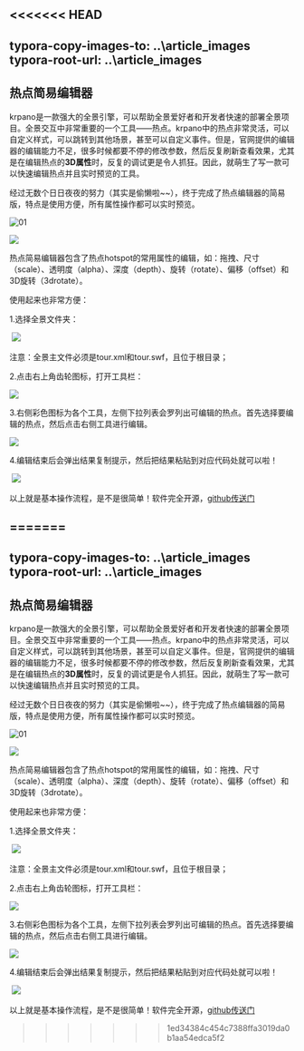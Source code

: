 <<<<<<< HEAD
---
typora-copy-images-to: ..\article_images
typora-root-url: ..\article_images
---

## 热点简易编辑器      

krpano是一款强大的全景引擎，可以帮助全景爱好者和开发者快速的部署全景项目。全景交互中非常重要的一个工具——热点。krpano中的热点非常灵活，可以自定义样式，可以跳转到其他场景，甚至可以自定义事件。但是，官网提供的编辑器的编辑能力不足，很多时候都要不停的修改参数，然后反复刷新查看效果，尤其是在编辑热点的**3D属性**时，反复的调试更是令人抓狂。因此，就萌生了写一款可以快速编辑热点并且实时预览的工具。        

经过无数个日日夜夜的努力（其实是偷懒啦~~），终于完成了热点编辑器的简易版，特点是使用方便，所有属性操作都可以实时预览。       

![01](/editor_01.png)         

   ![](/editor_2.png)        

热点简易编辑器包含了热点hotspot的常用属性的编辑，如：拖拽、尺寸（scale）、透明度（alpha）、深度（depth）、旋转（rotate）、偏移（offset）和3D旋转（3drotate）。    

使用起来也非常方便：    

1.选择全景文件夹：

​    ![](/editor_3.png)    

注意：全景主文件必须是tour.xml和tour.swf，且位于根目录；     

2.点击右上角齿轮图标，打开工具栏：

   ![](/editor_4.png)         

     

3.右侧彩色图标为各个工具，左侧下拉列表会罗列出可编辑的热点。首先选择要编辑的热点，然后点击右侧工具进行编辑。      

   ![](/editor_5.png)

    

4.编辑结束后会弹出结果复制提示，然后把结果粘贴到对应代码处就可以啦！    

​    ![](/editor_2.png)



以上就是基本操作流程，是不是很简单！软件完全开源，[github传送门](https://github.com/CiroLee/hotspotEditor)

=======
---
typora-copy-images-to: ..\article_images
typora-root-url: ..\article_images
---

## 热点简易编辑器      

krpano是一款强大的全景引擎，可以帮助全景爱好者和开发者快速的部署全景项目。全景交互中非常重要的一个工具——热点。krpano中的热点非常灵活，可以自定义样式，可以跳转到其他场景，甚至可以自定义事件。但是，官网提供的编辑器的编辑能力不足，很多时候都要不停的修改参数，然后反复刷新查看效果，尤其是在编辑热点的**3D属性**时，反复的调试更是令人抓狂。因此，就萌生了写一款可以快速编辑热点并且实时预览的工具。        

经过无数个日日夜夜的努力（其实是偷懒啦~~），终于完成了热点编辑器的简易版，特点是使用方便，所有属性操作都可以实时预览。       

![01](/editor_01.png)         

   ![](/editor_2.png)        

热点简易编辑器包含了热点hotspot的常用属性的编辑，如：拖拽、尺寸（scale）、透明度（alpha）、深度（depth）、旋转（rotate）、偏移（offset）和3D旋转（3drotate）。    

使用起来也非常方便：    

1.选择全景文件夹：

​    ![](/editor_3.png)    

注意：全景主文件必须是tour.xml和tour.swf，且位于根目录；     

2.点击右上角齿轮图标，打开工具栏：

   ![](/editor_4.png)         

     

3.右侧彩色图标为各个工具，左侧下拉列表会罗列出可编辑的热点。首先选择要编辑的热点，然后点击右侧工具进行编辑。      

   ![](/editor_5.png)

    

4.编辑结束后会弹出结果复制提示，然后把结果粘贴到对应代码处就可以啦！    

​    ![](/editor_2.png)



以上就是基本操作流程，是不是很简单！软件完全开源，[github传送门](https://github.com/CiroLee/hotspotEditor)

>>>>>>> 1ed34384c454c7388ffa3019da0b1aa54edca5f2

